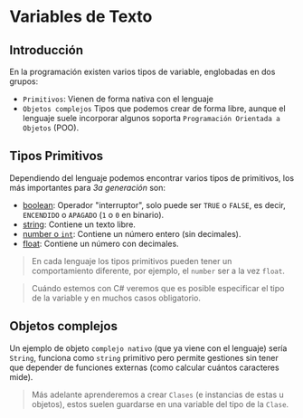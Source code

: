 # Variables de Texto

## Introducción

En la programación existen varios tipos de variable, englobadas en dos grupos:
- `Primitivos`: Vienen de forma nativa con el lenguaje
- `Objetos complejos` Tipos que podemos crear de forma libre, aunque el lenguaje suele incorporar algunos soporta `Programación Orientada a Objetos` (POO).

## Tipos Primitivos

Dependiendo del lenguaje podemos encontrar varios tipos de primitivos, los más importantes para *3a generación* son:

- [boolean](3.1-Variables-Booleanas-Interruptores.md): Operador "interruptor", solo puede ser `TRUE` o `FALSE`, es decir, `ENCENDIDO` o `APAGADO` (`1` o `0` en binario).
- [string](3.2-Variables-String-Texto.md): Contiene un texto libre.
- [number o `int`](3.3-Variables-Numericas-y-Operadores.md): Contiene un número entero (sin decimales).
- [float](3.3-Variables-Numericas-y-Operadores.md): Contiene un número con decimales.

> En cada lenguaje los tipos primitivos pueden tener un comportamiento diferente, por ejemplo, el `number` ser a la vez `float`.

> Cuándo estemos con C# veremos que es posible especificar el tipo de la variable y en muchos casos obligatorio.

## Objetos complejos

Un ejemplo de objeto `complejo nativo` (que ya viene con el lenguaje) sería `String`, funciona como `string` primitivo pero permite gestiones sin tener que depender de funciones externas (como calcular cuántos caracteres mide).

> Más adelante aprenderemos a crear `Clases` (e instancias de estas u objetos), estos suelen guardarse en una variable del tipo de la `Clase`.